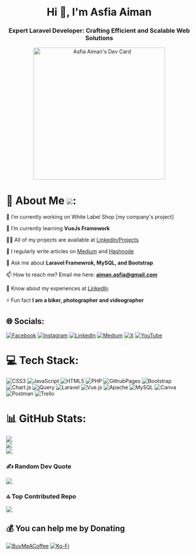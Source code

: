 <h1 align="center">Hi 👋, I'm Asfia Aiman</h1>
<h3 align="center">Expert Laravel Developer: Crafting Efficient and Scalable Web Solutions</h3>

<p align="center"><a href="https://app.daily.dev/asfiaaiman"><img src="https://api.daily.dev/devcards/v2/YJCVcoOYTZe70mgkUK6Ub.png?r=rtj&type=default" width="356" alt="Asfia Aiman's Dev Card"/></a></p>


# 💫 About Me [![](https://visitcount.itsvg.in/api?id=asfiaaiman&icon=1&color=3)](https://visitcount.itsvg.in):
🔭 I’m currently working on White Label Shop [my company's project]

🌱 I’m currently learning **VueJs Framework**

👨‍💻 All of my projects are available at [Linkedin/Projects](https://www.linkedin.com/in/asfia-aiman/details/projects/)

📝 I regularly write articles on [Medium](https://medium.com/@aiman.asfia) and [Hashnode](https://asfiaaiman.hashnode.dev/)

💬 Ask me about **Laravel Framewrok, MySQL, and Bootstrap**

📫 How to reach me? Email me here: **aiman.asfia@gmail.com**

📄 Know about my experiences at [LinkedIn](https://www.linkedin.com/in/asfia-aiman/details/experience/)

⚡ Fun fact **I am a biker, photographer and videographer**


## 🌐 Socials:
[![Facebook](https://img.shields.io/badge/Facebook-%231877F2.svg?logo=Facebook&logoColor=white)](https://facebook.com/https://www.facebook.com/profile.php?id=100010340769078) [![Instagram](https://img.shields.io/badge/Instagram-%23E4405F.svg?logo=Instagram&logoColor=white)](https://instagram.com/https://www.instagram.com/twainriders/) [![LinkedIn](https://img.shields.io/badge/LinkedIn-%230077B5.svg?logo=linkedin&logoColor=white)](https://linkedin.com/in/https://www.linkedin.com/in/asfia-aiman/) [![Medium](https://img.shields.io/badge/Medium-12100E?logo=medium&logoColor=white)](https://medium.com/@https://medium.com/@aiman.asfia) [![X](https://img.shields.io/badge/X-black.svg?logo=X&logoColor=white)](https://x.com/https://twitter.com/pieces12395) [![YouTube](https://img.shields.io/badge/YouTube-%23FF0000.svg?logo=YouTube&logoColor=white)](https://youtube.com/@https://www.youtube.com/@twainriders2463) 

# 💻 Tech Stack:
![CSS3](https://img.shields.io/badge/css3-%231572B6.svg?style=plastic&logo=css3&logoColor=white) ![JavaScript](https://img.shields.io/badge/javascript-%23323330.svg?style=plastic&logo=javascript&logoColor=%23F7DF1E) ![HTML5](https://img.shields.io/badge/html5-%23E34F26.svg?style=plastic&logo=html5&logoColor=white) ![PHP](https://img.shields.io/badge/php-%23777BB4.svg?style=plastic&logo=php&logoColor=white) ![GithubPages](https://img.shields.io/badge/github%20pages-121013?style=plastic&logo=github&logoColor=white) ![Bootstrap](https://img.shields.io/badge/bootstrap-%238511FA.svg?style=plastic&logo=bootstrap&logoColor=white) ![Chart.js](https://img.shields.io/badge/chart.js-F5788D.svg?style=plastic&logo=chart.js&logoColor=white) ![jQuery](https://img.shields.io/badge/jquery-%230769AD.svg?style=plastic&logo=jquery&logoColor=white) ![Laravel](https://img.shields.io/badge/laravel-%23FF2D20.svg?style=plastic&logo=laravel&logoColor=white) ![Vue.js](https://img.shields.io/badge/vue.js-%2335495e.svg?style=plastic&logo=vuedotjs&logoColor=%234FC08D) ![Apache](https://img.shields.io/badge/apache-%23D42029.svg?style=plastic&logo=apache&logoColor=white) ![MySQL](https://img.shields.io/badge/mysql-%2300000f.svg?style=plastic&logo=mysql&logoColor=white) ![Canva](https://img.shields.io/badge/Canva-%2300C4CC.svg?style=plastic&logo=Canva&logoColor=white) ![Postman](https://img.shields.io/badge/Postman-FF6C37?style=plastic&logo=postman&logoColor=white) ![Trello](https://img.shields.io/badge/Trello-%23026AA7.svg?style=plastic&logo=Trello&logoColor=white)
# 📊 GitHub Stats:
![](https://github-readme-stats.vercel.app/api?username=asfiaaiman&theme=merko&hide_border=false&include_all_commits=false&count_private=false)<br/>
![](https://github-readme-streak-stats.herokuapp.com/?user=asfiaaiman&theme=merko&hide_border=false)<br/>
![](https://github-readme-stats.vercel.app/api/top-langs/?username=asfiaaiman&theme=merko&hide_border=false&include_all_commits=false&count_private=false&layout=compact)

### ✍️ Random Dev Quote
![](https://quotes-github-readme.vercel.app/api?type=vetical&theme=radical)

### 🔝 Top Contributed Repo
![](https://github-contributor-stats.vercel.app/api?username=asfiaaiman&limit=5&theme=dark&combine_all_yearly_contributions=true)


  ## 💰 You can help me by Donating
  [![BuyMeACoffee](https://img.shields.io/badge/Buy%20Me%20a%20Coffee-ffdd00?style=for-the-badge&logo=buy-me-a-coffee&logoColor=black)](https://www.buymeacoffee.com/asfiaaiman) [![Ko-Fi](https://img.shields.io/badge/Ko--fi-F16061?style=for-the-badge&logo=ko-fi&logoColor=white)](https://ko-fi.com/asfiaaiman) 
